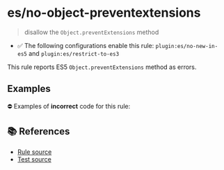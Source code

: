 # es/no-object-preventextensions
> disallow the `Object.preventExtensions` method

- ✅ The following configurations enable this rule: `plugin:es/no-new-in-es5` and `plugin:es/restrict-to-es3`

This rule reports ES5 `Object.preventExtensions` method as errors.

## Examples

⛔ Examples of **incorrect** code for this rule:

<eslint-playground type="bad" code="/*eslint es/no-object-preventextensions: error */
Object.preventExtensions(obj)
" />

## 📚 References

- [Rule source](https://github.com/mysticatea/eslint-plugin-es/blob/v3.0.1/lib/rules/no-object-preventextensions.js)
- [Test source](https://github.com/mysticatea/eslint-plugin-es/blob/v3.0.1/tests/lib/rules/no-object-preventextensions.js)
